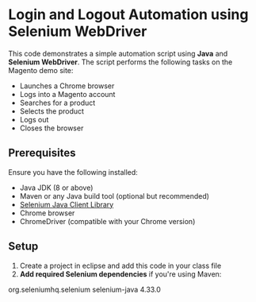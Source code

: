 # Login and Logout Automation using Selenium WebDriver

This code demonstrates a simple automation script using **Java** and **Selenium WebDriver**. The script performs the following tasks on the Magento demo site:

- Launches a Chrome browser
- Logs into a Magento account
- Searches for a product
- Selects the product
- Logs out
- Closes the browser

## Prerequisites

Ensure you have the following installed:

- Java JDK (8 or above)
- Maven or any Java build tool (optional but recommended)
- [Selenium Java Client Library](https://www.selenium.dev/downloads/)
- Chrome browser
- ChromeDriver (compatible with your Chrome version)

## Setup

1. Create a project in eclipse and add this code in your class file
2. **Add required Selenium dependencies** if you're using Maven:
<dependency>
    <groupId>org.seleniumhq.selenium</groupId>
    <artifactId>selenium-java</artifactId>
    <version>4.33.0</version>
</dependency>

